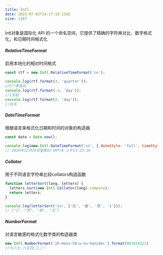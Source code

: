 ```yaml
---
title: Intl
date: 2023-07-02T14:17:19.134Z
size: 1167
---
```

Intl对象是国际化 API 的一个命名空间，它提供了精确的字符串对比、数字格式化，和日期时间格式化

##### RelativeTimeFormat

启用本地化的相对时间格式

```javascript
const rtf = new Intl.RelativeTimeFormat('cn');

console.log(rtf.format(3, 'quarter'));
//3个季度后
console.log(rtf.format(-1, 'day'));
//1天前
console.log(rtf.format(2, 'day'));
//后天
```

##### DateTimeFormat

根据语言来格式化日期和时间的对象的构造器

```javascript
const date = Date.now();

console.log(new Intl.DateTimeFormat('cn', { dateStyle: 'full', timeStyle: 'long' }).format(date));
// 2020年12月20日星期日 GMT+8 上午11:23:16
```

##### Collator

用于不同语言字符串比较collators构造函数

```javascript
function letterSort(lang, letters) {
  letters.sort(new Intl.Collator(lang).compare);
  return letters;
}

console.log(letterSort('cn', ['五', '叁', '贰', '1']));
// ["1", "贰", "叁", "五"]
```

##### NumberFormat

对语言敏感的格式化数字类的构造器类

```javascript
new Intl.NumberFormat('zh-Hans-CN-u-nu-hanidec').format(987654321)
//九八七,六五四,三二一
```

